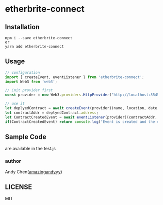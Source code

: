 # etherbrite-connect

## Installation
```
npm i --save etherbrite-connect
or 
yarn add etherbrite-connect
```

## Usage
```javascript
// configuration
import { createEvent, eventListener } from 'etherbrite-connect';
import Web3 from 'web3';

// init provider first
const provider = new Web3.providers.HttpProvider("http://localhost:8545");

// use it
let deplyedContract = await createEvent(provider)(name, location, date, ticketNum, ticketPrice);
let contractAddr = deplyedContract.address;
let ContractCreatedEvent = await eventListener(provider)(contractAddr, 'ContractCreated');
if(ContractCreatedEvent) return console.log("Event is created and the contract is deployed.);
```

## Sample Code
are available in the test.js

### author 
Andy Chen([amazingandyyy](https://github.com/amazingandyyy))

## LICENSE
MIT
